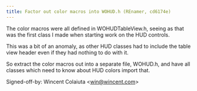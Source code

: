 ```yaml
---
title: Factor out color macros into WOHUD.h (REnamer, cd6174e)
---
```


The color macros were all defined in WOHUDTableView.h, seeing as that was the first class I made when starting work on the HUD controls.

This was a bit of an anomaly, as other HUD classes had to include the table view header even if they had nothing to do with it.

So extract the color macros out into a separate file, WOHUD.h, and have all classes which need to know about HUD colors import that.

Signed-off-by: Wincent Colaiuta &lt;win@wincent.com&gt;
